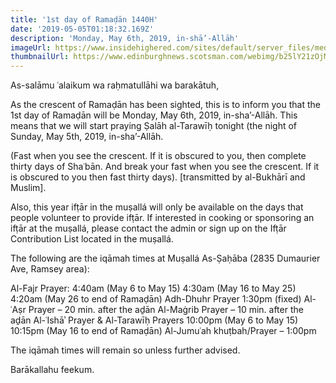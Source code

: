 ```yaml
---
title: '1st day of Ramaḍān 1440H'
date: '2019-05-05T01:18:32.169Z'
description: 'Monday, May 6th, 2019, in-shā’-Allāh'
imageUrl: https://www.insidehighered.com/sites/default/server_files/media/iStock-968897858.jpg
thumbnailUrl: https://www.edinburghnews.scotsman.com/webimg/b25lY21zOjM0NDdjNjQ5LTdmMzktNGIzYy1hNTU0LTYwYzk1ZDk5Mzk3Yzo3YjRlNmEzYy03YjZmLTQ5ZjctYWZlYS0zNWNjNTUwYjdmY2M=.jpg
---
```


As-salāmu ʿalaikum wa raḥmatullāhi wa barakātuh,

As the crescent of Ramaḍān has been sighted, this is to inform you that the 1st day of Ramaḍān will be Monday, May 6th, 2019, in-sha’-Allāh. This means that we will start praying Ṣalāh al-Tarawīḥ tonight (the night of Sunday, May 5th, 2019, in-sha’-Allāh.

(Fast when you see the crescent. If it is obscured to you, then complete thirty days of Shaʿbān. And break your fast when you see the crescent. If it is obscured to you then fast thirty days).
[transmitted by al-Bukhārī and Muslim].

Also, this year ifṭār in the muṣallá will only be available on the days that people volunteer to provide ifṭār. If interested in cooking or sponsoring an ifṭār at the muṣallá, please contact the admin or sign up on the Ifṭār Contribution List located in the muṣallá.

The following are the iqāmah times at Muṣallá As-Ṣaḥāba (2835 Dumaurier Ave, Ramsey area):

Al-Fajr Prayer:
4:40am (May 6 to May 15)
4:30am (May 16 to May 25)
4:20am (May 26 to end of Ramaḍān)
Adh-Dhuhr Prayer 1:30pm (fixed)
Al-ʿAṣr Prayer – 20 min. after the aḏān
Al-Maġrib Prayer – 10 min. after the aḏān
Al-ʿIshāʾ Prayer & Al-Tarawīḥ Prayers
10:00pm (May 6 to May 15)
10:15pm (May 16 to end of Ramaḍān)
Al-Jumuʿah khuṭbah/Prayer – 1:00pm

The iqāmah times will remain so unless further advised.

Barākallahu feekum.
